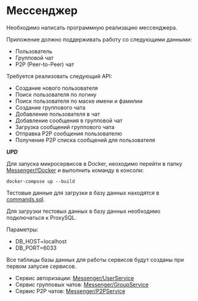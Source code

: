 # Мессенджер
Необходимо написать программную реализацию мессенджера. 

Приложение должно поддерживать работу со следующими данными:

* Пользователь
* Групповой чат 
* P2P (Peer-to-Peer) чат

Требуется реализовать следующий API:

* Создание нового пользователя
* Поиск пользователя по логину
* Поиск пользователя по маске имени и фамилии
* Создание группового чата
* Добавление пользователя в чат
* Добавление сообщения в групповой чат
* Загрузка сообщений группового чата
* Отправка P2P сообщения пользователю
* Получение P2P списка сообщений для пользователя

***UPD***

Для запуска микросервисов в Docker, неоходимо перейти в папку [Messenger/!Docker](https://github.com/JuliaTsiryulik/SoftwareEngineering/tree/main/Messenger/!Docker) и выполнить команду в консоли:
```
docker-compose up --build
```
Тестовые данные для загрузки в базу данных находятся в [commands.sql](https://github.com/JuliaTsiryulik/SoftwareEngineering/blob/main/Messenger/commands.sql).

Для загрузки тестовых данных в базу данных необходимо подключаться к ProxySQL. 

Параметры:
- DB_HOST=localhost
- DB_PORT=6033

Все таблицы базы данных для работы сервисов будут созданы при первом запуске сервисов.

* Сервис авторизации: [Messenger/UserService](https://github.com/JuliaTsiryulik/SoftwareEngineering/tree/main/Messenger/UserService)
* Сервис групповых чатов: [Messenger/GroupService](https://github.com/JuliaTsiryulik/SoftwareEngineering/tree/main/Messenger/GroupService)
* Сервис P2P чатов: [Messenger/P2PService](https://github.com/JuliaTsiryulik/SoftwareEngineering/tree/main/Messenger/P2PService)

